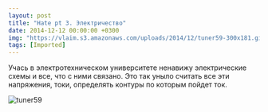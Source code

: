 ```yaml
---
layout: post
title: "Hate pt 3. Электричество"
date: 2014-12-12 00:00:00 +0300
img: "https://vlaim.s3.amazonaws.com/uploads/2014/12/tuner59-300x181.gif"
tags: [Imported]
---
```


Учась в электротехническом университете ненавижу электрические схемы и все, что с ними связано.
Это так уныло считать все эти напряжения, токи, определять контуры по которым пойдет ток. 

![tuner59](https://vlaim.s3.amazonaws.com/uploads/2014/12/tuner59-300x181.gif)